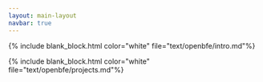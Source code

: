 ```yaml
---
layout: main-layout
navbar: true
---
```


{% include blank_block.html color="white" file="text/openbfe/intro.md"%}

{% include blank_block.html color="white" file="text/openbfe/projects.md"%}
